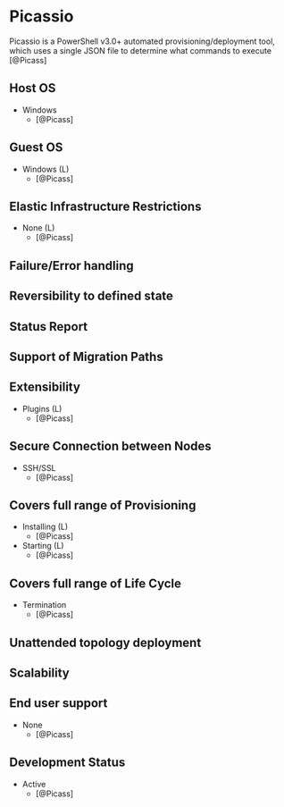 # Picassio
Picassio is a PowerShell v3.0+ automated provisioning/deployment tool, which uses a single JSON file to determine what commands to execute [@Picass]

## Host OS
- Windows
    - [@Picass]

## Guest OS
- Windows (L)
    - [@Picass]

## Elastic Infrastructure Restrictions
- None (L)
    - [@Picass]

## Failure/Error handling

## Reversibility to defined state

## Status Report

## Support of Migration Paths

## Extensibility
- Plugins (L)
    - [@Picass]

## Secure Connection between Nodes
- SSH/SSL
    - [@Picass]

## Covers full range of Provisioning
- Installing (L)
    - [@Picass]
- Starting (L)
    - [@Picass]

## Covers full range of Life Cycle
- Termination
    - [@Picass]

## Unattended topology deployment

## Scalability

## End user support
- None
    - [@Picass]

## Development Status
- Active
    - [@Picass]
